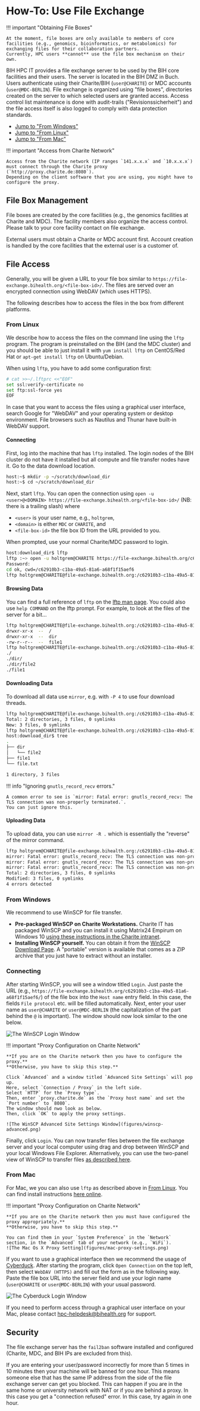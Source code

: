 # How-To: Use File Exchange

!!! important "Obtaining File Boxes"

    At the moment, file boxes are only available to members of core facilities (e.g., genomics, bioinformatics, or metabolomics) for exchanging files for their collaboration partners.
    Currently, HPC users **cannot** use the file box mechanism on their own.

BIH HPC IT provides a file exchange server to be used by the BIH core facilities and their users.
The server is located in the BIH DMZ in Buch.
Users authenticate using their Charite/BIH (`user@CHARITE`) or MDC accounts (`user@MDC-BERLIN`).
File exchange is organized using "file boxes", directories created on the server to which selected users are granted access.
Access control list maintenance is done with audit-trails ("Revisionssicherheit") and the file access itself is also logged to comply with data protection standards.

- [Jump to "From Windows"](#from-windows)
- [Jump to "From Linux"](#from-linux)
- [Jump to "From Mac"](#from-mac)

!!! important "Access from Charite Network"

    Access from the Charite network (IP ranges `141.x.x.x` and `10.x.x.x`) must connect through the Charite proxy (`http://proxy.charite.de:8080`).
    Depending on the client software that you are using, you might have to configure the proxy.

## File Box Management

File boxes are created by the core facilities (e.g., the genomics facilities at Charite and MDC).
The facility members also organize the access control.
Please talk to your core facility contact on file exchange.

External users must obtain a Charite or MDC account first.
Account creation is handled by the core facilities that the external user is a customer of.

## File Access

Generally, you will be given a URL to your file box similar to `https://file-exchange.bihealth.org/<file-box-id>/`.
The files are served over an encrypted connection using WebDAV (which uses HTTPS).

The following describes how to access the files in the box from different platforms.

### From Linux

We describe how to access the files on the command line using the `lftp` program.
The program is preinstalled on the BIH (and the MDC cluster) and you should be able to just install it with `yum install lftp` on CentOS/Red Hat or `apt-get install lftp` on Ubuntu/Debian.

When using `lftp`, you have to add some configuration first:

```bash
# cat >>~/.lftprc <<"EOF"
set ssl:verify-certificate no
set ftp:ssl-force yes
EOF
```

In case that you want to access the files using a graphical user interface, search Google for "WebDAV" and your operating system or desktop environment.
File browsers such as Nautilus and Thunar have built-in WebDAV support.

#### Connecting

First, log into the machine that has `lftp` installed.
The login nodes of the BIH cluster do not have it installed but all compute and file transfer nodes have it.
Go to the data download location.

```bash
host:~$ mkdir -p ~/scratch/download_dir
host:~$ cd ~/scratch/download_dir
```

Next, start `lftp`.
You can open the connection using `open -u <user>@<DOMAIN> https://file-exchange.bihealth.org/<file-box-id>/` (NB: there is a trailing slash) where

- `<user>` is your user name, e.g., `holtgrem`,
- `<domain>` is either `MDC` or `CHARITE`, and
- `<file-box-id>` the file box ID from the URL provided to you.

When prompted, use your normal Charite/MDC password to login.

```bash
host:download_dir$ lftp
lftp :~> open -u holtgrem@CHARITE https://file-exchange.bihealth.org/c62910b3-c1ba-49a5-81a6-a68f1f15aef6
Password:
cd ok, cwd=/c62910b3-c1ba-49a5-81a6-a68f1f15aef6
lftp holtgrem@CHARITE@file-exchange.bihealth.org:/c62910b3-c1ba-49a5-81a6-a68f1f15aef6>
```

#### Browsing Data

You can find a full reference of `lftp` on the [lftp man page](https://lftp.yar.ru/lftp-man.html).
You could also use `help COMMAND` on the lftp prompt.
For example, to look at the files of the server for a bit...

```bash
lftp holtgrem@CHARITE@file-exchange.bihealth.org:/c62910b3-c1ba-49a5-81a6-a68f1f15aef6> ls
drwxr-xr-x  --  /
drwxr-xr-x  --  dir
-rw-r--r--  --  file1
lftp holtgrem@CHARITE@file-exchange.bihealth.org:/c62910b3-c1ba-49a5-81a6-a68f1f15aef6> find
./
./dir/
./dir/file2
./file1
```

#### Downloading Data

To download all data use `mirror`, e.g. with `-P 4` to use four download threads.

```bash
lftp holtgrem@CHARITE@file-exchange.bihealth.org:/c62910b3-c1ba-49a5-81a6-a68f1f15aef6> mirror .
Total: 2 directories, 3 files, 0 symlinks
New: 3 files, 0 symlinks
lftp holtgrem@CHARITE@file-exchange.bihealth.org:/c62910b3-c1ba-49a5-81a6-a68f1f15aef6> exit
host:download_dir$ tree
.
├── dir
│   └── file2
├── file1
└── file.txt

1 directory, 3 files
```


!!! info "Ignoring `gnutls_record_recv` errors."

    A common error to see is `mirror: Fatal error: gnutls_record_recv: The TLS connection was non-properly terminated.`.
    You can just ignore this.

#### Uploading Data

To upload data, you can use `mirror -R .` which is essentially the "reverse" of the mirror command.

```bash
lftp holtgrem@CHARITE@file-exchange.bihealth.org:/c62910b3-c1ba-49a5-81a6-a68f1f15aef6> mirror -R
mirror: Fatal error: gnutls_record_recv: The TLS connection was non-properly terminated.
mirror: Fatal error: gnutls_record_recv: The TLS connection was non-properly terminated.
mirror: Fatal error: gnutls_record_recv: The TLS connection was non-properly terminated.
Total: 2 directories, 3 files, 0 symlinks
Modified: 3 files, 0 symlinks
4 errors detected
```

### From Windows

We recommend to use WinSCP for file transfer.

- **Pre-packaged WinSCP on Charite Workstations.**
  Charite IT has packaged WinSCP and you can install it using Matrix24 Empirum on Windows 10 [using these instructions in the Charite intranet](https://intranet.charite.de/fileadmin/user_upload/portal/service/service_06_geschaeftsbereiche/service_06_14_it/a-software-selbst-installieren.pdf).
- **Installing WinSCP yourself.**
  You can obtain it from the [WinSCP Download Page](https://winscp.net/eng/downloads.php).
  A "portable" version is available that comes as a ZIP archive that you just have to extract without an installer.

### Connecting

After starting WinSCP, you will see a window titled `Login`.
Just paste the URL (e.g., `https://file-exchange.bihealth.org/c62910b3-c1ba-49a5-81a6-a68f1f15aef6/`) of the file box into the `Host name` entry field.
In this case, the fields `File protocol` etc. will be filled automatically.
Next, enter your user name as `user@CHARITE` or `user@MDC-BERLIN` (the capitalization of the part behind the `@` is important).
The window should now look similar to the one below.

![The WinSCP Login Window](figures/winscp-login.png)

!!! important "Proxy Configuration on Charite Network"

    **If you are on the Charite network then you have to configure the proxy.**
    **Otherwise, you have to skip this step.**

    Click `Advanced` and a window titled `Advanced Site Settings` will pop up.
    Here, select `Connection / Proxy` in the left side.
    Select `HTTP` for the `Proxy type`.
    Then, enter `proxy.charite.de` as the `Proxy host name` and set the `Port number` to `8080`.
    The window should nwo look as below.
    Then, click `OK` to apply the proxy settings.

    ![The WinSCP Advanced Site Settings Window](figures/winscp-advanced.png)

Finally, click `Login`.
You can now transfer files between the file exchange server and your local computer using drag and drop between WinSCP and your local Windows File Explorer.
Alternatively, you can use the two-panel view of WinSCP to transfer files [as described here](https://winscp.net/eng/docs/guide_upload).

### From Mac

For Mac, we you can also use `lftp` as described above in [From Linux](#from-linux).
You can find install instructions [here online](http://macappstore.org/lftp/).

!!! important "Proxy Configuration on Charite Network"

    **If you are on the Charite network then you must have configured the proxy appropriately.**
    **Otherwise, you have to skip this step.**

    You can find them in your `System Preference` in the `Network` section, in the `Advanced` tab of your network (e.g., `WiFi`).
    ![The Mac Os X Proxy Setting](figures/mac-proxy-settings.png)

If you want to use a graphical interface then we recommend the usage of [Cyberduck](https://cyberduck.io/).
After starting the program, click `Open Connection` on the top left, then select `WebDAV (HTTPS)` and fill out the form as in the following way.
Paste the file box URL into the server field and use your login name (`user@CHARITE` or `user@MDC-BERLIN`) with your usual password.

![The Cyberduck Login Window](figures/cyberduck-connect.png)

If you need to perform access through a graphical user interface on your Mac, please contact hpc-helpdesk@bihealth.org for support.

## Security

The file exchange server has the `fail2ban` software installed and configured (Charite, MDC, and BIH IPs are excluded from this).

If you are entering your user/password incorrectly for more than 5 times in 10 minutes then your machine will be banned for one hour.
This means someone else that has the same IP address from the side of the file exchange server can get you blocked.
This can happen if you are in the same home or university network with NAT or if you are behind a proxy.
In this case you get a "connection refused" error.
In this case, try again in one hour.


